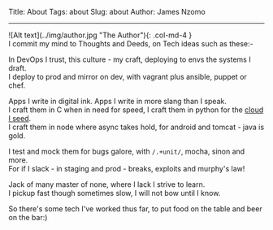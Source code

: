 Title: About
Tags: about
Slug: about
Author: James Nzomo

---
<div class="row">
![Alt text](../img/author.jpg "The Author"){: .col-md-4 }
<div class="col-md-8">
I commit my mind to Thoughts and Deeds, on Tech ideas such as these:-

In DevOps I trust, this culture - my craft, deploying to envs the systems I draft.  
I deploy to prod and mirror on dev, with vagrant plus ansible, puppet or chef.

Apps I write in digital ink. Apps I write in more slang than I speak.  
I craft them in C when in need for speed, I craft them in python for the [cloud I seed][openstack_hacking].  
I craft them in node where async takes hold, for android and tomcat - java is gold.

I test and mock them for bugs galore, with `/.+unit/`, mocha, sinon and more.  
For if I slack - in staging and prod - breaks, exploits and murphy's law!

Jack of many master of none, where I lack I strive to learn.  
I pickup fast though sometimes slow, I will not bow until I know.

So there's some tech I've worked thus far, to put food on the table and beer on the bar:)
</div>
</div>




[openstack_hacking]: http://docs.openstack.org/developer/hacking/
